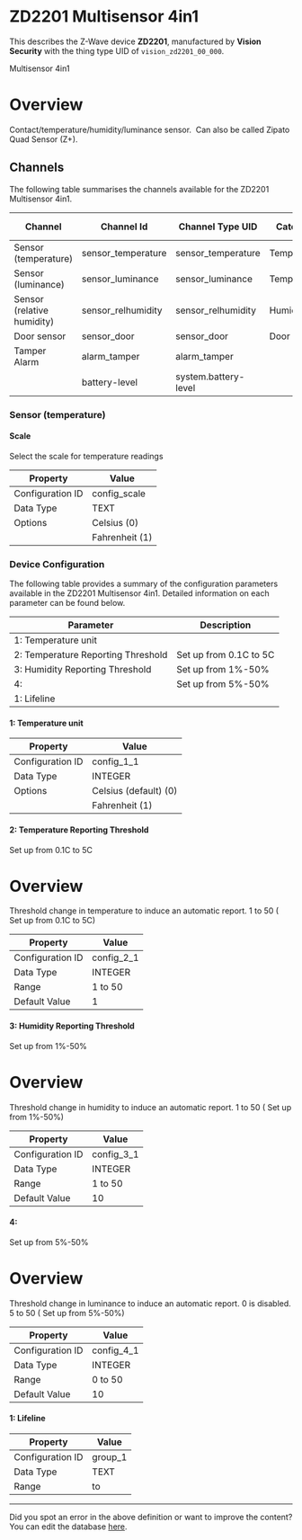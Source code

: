 
# ZD2201 Multisensor 4in1

This describes the Z-Wave device **ZD2201**, manufactured by **Vision Security** with the thing type UID of ```vision_zd2201_00_000```. 

Multisensor 4in1  


# Overview #

Contact/temperature/humidity/luminance sensor.  Can also be called Zipato Quad Sensor (Z+).

## Channels
The following table summarises the channels available for the ZD2201 Multisensor 4in1.

| Channel | Channel Id | Channel Type UID | Category | Item Type |
|---------|------------|------------------|----------|-----------|
| Sensor (temperature) | sensor_temperature | sensor_temperature | Temperature | Number |
| Sensor (luminance) | sensor_luminance | sensor_luminance | Temperature | Number |
| Sensor (relative humidity) | sensor_relhumidity | sensor_relhumidity | Humidity | Number |
| Door sensor | sensor_door | sensor_door | Door | Contact |
| Tamper Alarm | alarm_tamper | alarm_tamper |  | Switch |
|  | battery-level | system.battery-level |  |  |



### Sensor (temperature)

#### Scale

Select the scale for temperature readings


| Property         | Value    |
|------------------|----------|
| Configuration ID | config_scale |
| Data Type        | TEXT || Default Value | 0 |
| Options | Celsius (0) |
|  | Fahrenheit (1) |






### Device Configuration
The following table provides a summary of the configuration parameters available in the ZD2201 Multisensor 4in1.
Detailed information on each parameter can be found below.

| Parameter   | Description |
|-------------|-------------|
| 1: Temperature unit |  |
| 2: Temperature Reporting Threshold | Set up from 0.1C to 5C |
| 3: Humidity Reporting Threshold | Set up from 1%-50% |
| 4:  | Set up from 5%-50% |
| 1: Lifeline |  |




#### 1: Temperature unit




| Property         | Value    |
|------------------|----------|
| Configuration ID | config_1_1 |
| Data Type        | INTEGER || Default Value | 0 |
| Options | Celsius (default) (0) |
|  | Fahrenheit (1) |






#### 2: Temperature Reporting Threshold

Set up from 0.1C to 5C  


# Overview #

Threshold change in temperature to induce an automatic report. 1 to 50 ( Set up from 0.1C to 5C)


| Property         | Value    |
|------------------|----------|
| Configuration ID | config_2_1 |
| Data Type        | INTEGER |
| Range | 1 to 50 |
| Default Value | 1 |






#### 3: Humidity Reporting Threshold

Set up from 1%-50%  


# Overview #

Threshold change in humidity to induce an automatic report. 1 to 50 ( Set up from 1%-50%)


| Property         | Value    |
|------------------|----------|
| Configuration ID | config_3_1 |
| Data Type        | INTEGER |
| Range | 1 to 50 |
| Default Value | 10 |






#### 4: 

Set up from 5%-50%  


# Overview #

Threshold change in luminance to induce an automatic report. 0 is disabled. 5 to 50 ( Set up from 5%-50%)


| Property         | Value    |
|------------------|----------|
| Configuration ID | config_4_1 |
| Data Type        | INTEGER |
| Range | 0 to 50 |
| Default Value | 10 |






#### 1: Lifeline




| Property         | Value    |
|------------------|----------|
| Configuration ID | group_1 |
| Data Type        | TEXT |
| Range |  to  |






---

Did you spot an error in the above definition or want to improve the content?
You can edit the database [here](http://www.cd-jackson.com/index.php/zwave/zwave-device-database/zwave-device-list/devicesummary/450).

